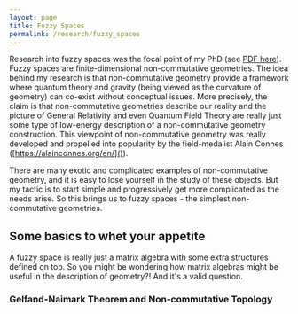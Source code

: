 ```yaml
---
layout: page
title: Fuzzy Spaces
permalink: /research/fuzzy_spaces
---
```


Research into fuzzy spaces was the focal point of my PhD (see [PDF here](/assets/PDFs/Paul-Druce's-PhD-Thesis-2020.pdf)).
Fuzzy spaces are finite-dimensional non-commutative geometries.
The idea behind my research is that non-commutative geometry provide a framework where quantum theory and gravity (being viewed as the curvature of geometry) can co-exist without conceptual issues. More precisely, the claim is that non-commutative geometries describe our reality and the picture of General Relativity and even Quantum Field Theory are really just some type of low-energy description of a non-commutative geometry construction.
This viewpoint of non-commutative geometry was really developed and propelled into popularity by the field-medalist Alain Connes ([https://alainconnes.org/en/]()).

There are many exotic and complicated examples of non-commutative geometry, and it is easy to lose yourself in the study of these objects. But my tactic is to start simple and progressively get more complicated as the needs arise. So this brings us to fuzzy spaces - the simplest non-commutative geometries.

## Some basics to whet your appetite
A fuzzy space is really just a matrix algebra with some extra structures defined on top. So you might be wondering how matrix algebras might be useful in the description of geometry?! And it's a valid question.

### Gelfand-Naimark Theorem and Non-commutative Topology



<!-- For the most part people take the simple matrix algebras, *i.e.* $M_n(\mathbb{C})$.  -->
